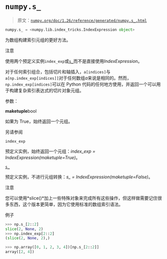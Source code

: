 # `numpy.s_`

> 原文：[`numpy.org/doc/1.26/reference/generated/numpy.s_.html`](https://numpy.org/doc/1.26/reference/generated/numpy.s_.html)

```py
numpy.s_ = <numpy.lib.index_tricks.IndexExpression object>
```

为数组构建索引元组的更好方法。

注意

使用两个预定义实例`index_exp`或[`s_`](https://numpy.org/doc/1.26/reference/generated/numpy.s_.html)而不是直接使用*IndexExpression*。

对于任何索引组合，包括切片和轴插入，`a[indices]`与`a[np.index_exp[indices]]`对于任何数组*a*来说是相同的。然而，`np.index_exp[indices]`可以在 Python 代码的任何地方使用，并返回一个可以用于构建复杂索引表达式的切片对象元组。

参数：

**maketuple**bool

如果为 True，始终返回一个元组。

另请参阅

`index_exp`

预定义实例，始终返回一个元组：*index_exp = IndexExpression(maketuple=True)*。

[`s_`](https://numpy.org/doc/1.26/reference/generated/numpy.s_.html)

预定义实例，不进行元组转换：*s_ = IndexExpression(maketuple=False)*。

注意

您可以使用*slice()*加上一些特殊对象来完成所有这些操作，但这样做需要记住很多东西，这个版本更简单，因为它使用标准的数组索引语法。

例子

```py
>>> np.s_[2::2]
slice(2, None, 2)
>>> np.index_exp[2::2]
(slice(2, None, 2),) 
```

```py
>>> np.array([0, 1, 2, 3, 4])[np.s_[2::2]]
array([2, 4]) 
```
